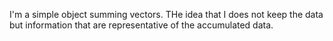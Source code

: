 I'm a simple object summing vectors. THe idea that I does not keep the data but information that are representative of the accumulated data. 
